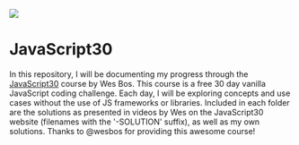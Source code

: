![](https://javascript30.com/images/JS3-social-share.png)

# JavaScript30

In this repository, I will be documenting my progress through the [JavaScript30](https://javascript30.com/) course by Wes Bos. This course is a free 30 day vanilla JavaScript coding challenge. Each day, I will be exploring concepts and use cases without the use of JS frameworks or libraries. Included in each folder are the solutions as presented in videos by Wes on the JavaScript30 website (filenames with the '-SOLUTION' suffix), as well as my own solutions. Thanks to @wesbos for providing this awesome course!
